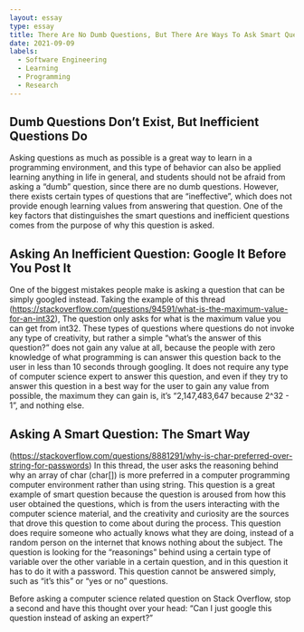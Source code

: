 ```yaml
---
layout: essay
type: essay
title: There Are No Dumb Questions, But There Are Ways To Ask Smart Questions
date: 2021-09-09
labels:
  - Software Engineering
  - Learning
  - Programming
  - Research
---
```

 
## Dumb Questions Don’t Exist, But Inefficient Questions Do

Asking questions as much as possible is a great way to learn in a programming environment, and this type of behavior can also be applied learning anything in life in general, 
and students should not be afraid from asking a “dumb” question, since there are no dumb questions. However, there exists certain types of questions that are “ineffective”, 
which does not provide enough learning values from answering that question. One of the key factors that distinguishes the smart questions and inefficient questions comes 
from the purpose of why this question is asked.

## Asking An Inefficient Question: Google It Before You Post It
One of the biggest mistakes people make is asking a question that can be simply googled instead. Taking the example of this thread 
(https://stackoverflow.com/questions/94591/what-is-the-maximum-value-for-an-int32), The question only asks for what is the maximum value you can get from int32. 
These types of questions where questions do not invoke any type of creativity, but rather a simple “what’s the answer of this question?” does not gain any value at all, 
because the people with zero knowledge of what programming is can answer this question back to the user in less than 10 seconds through googling. It does not require any 
type of computer science expert to answer this question, and even if they try to answer this question in a best way for the user to gain any value from possible, the maximum 
they can gain is, it’s “2,147,483,647 because 2^32 - 1”, and nothing else.

## Asking A Smart Question: The Smart Way 
(https://stackoverflow.com/questions/8881291/why-is-char-preferred-over-string-for-passwords)
In this thread, the user asks the reasoning behind why an array of char (char[]) is more preferred in a computer programming computer environment rather than using string. 
This question is a great example of smart question because the question is aroused from how this user obtained the questions, which is from the users interacting with the 
computer science material, and the creativity and curiosity are the sources that drove this question to come about during the process. This question does require someone who 
actually knows what they are doing, instead of a random person on the internet that knows nothing about the subject. The question is looking for the “reasonings” behind using 
a certain type of variable over the other variable in a certain question, and in this question it has to do it with a password. This question cannot be answered simply, such 
as “it’s this” or “yes or no” questions. 

Before asking a computer science related question on Stack Overflow, stop a second and have this thought over your head: “Can I just google this question instead of asking an 
expert?”

  
  

